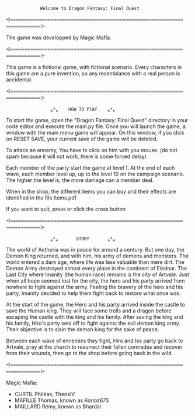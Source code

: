                  Welcome to Dragon Fantasy: Final Quest

⩤⩶⩶⩶⩶⩶⩶⩶⩶⩶⩶⩶⩶⩶⩶⩶⩶⩶⩶⩶⩶⩶⩶⩶⩶⩥

The game was developped by Magic Mafia.

⩤⩶⩶⩶⩶⩶⩶⩶⩶⩶⩶⩶⩶⩶⩶⩶⩶⩶⩶⩶⩶⩶⩶⩶⩶⩥

This game is a fictional game, with fictional scenario. 
Every characters in this game are a pure invention, so any resemblance with a real person is accidental.

⩤⩶⩶⩶⩶⩶⩶⩶⩶⩶⩶⩶⩶⩶⩶⩶⩶⩶⩶⩶⩶⩶⩶⩶⩶⩥

                     ⁎*⁎    HOW TO PlAY    ⁎*⁎

To start the game, open the "Dragon Fantasy: Final Quest" directory in your code editor and execute the main.py file.
Once you will launch the game, a window with the main menu game will appear.
On this window, if you click on RESET SAVE, your current save of the game will be deleted.

To attack an ennemy, You have to click on him with you mouse. (do not spam because it will not work, there is some forced delay)

Each member of the party start the game at level 1. At the end of each wave, each member level up, up to the level 10 on the campaign scenario.
The higher the level is, the more damage can a member deal.

When in the shop, the different items you can buy and their effects are identified in the file Items.pdf

If you want to quit, press <escape> or click the cross button

⩤⩶⩶⩶⩶⩶⩶⩶⩶⩶⩶⩶⩶⩶⩶⩶⩶⩶⩶⩶⩶⩶⩶⩶⩶⩥

                     ⁎*⁎       STORY       ⁎*⁎

The world of Aetheria was in peace for around a century. But one day, the Demon King returned, and with him, his army of demons and monsters.
The world entered a dark age, where life was less valuable than mere dirt. The Demon Army destroyed almost every place in the continent of Elednar.
The Last City where Imanity (the human race) remains is the city of Artvale. Just when all hope seemed lost for the city, 
the hero and his party arrived from nowhere to fight against the army. 
Feeling the bravery of the hero and his party, Imanity decided to help them fight back to restore what once was.

At the start of the game, the Hero and his party arrived inside the castle to save the Human king. They will face some trolls and a dragon before escaping the castle with the king and his family.
After saving the king and his family, Hiro's party sets off to fight against the evil demon king army. Their objective is to slain the demon king for the sake of peace.

Between each wave of ennemies they fight, Hiro and his party go back to Artvale, pray at the church to resurrect their fallen comrades and recover from their wounds, then go to the shop before going back in the wild.


⩤⩶⩶⩶⩶⩶⩶⩶⩶⩶⩶⩶⩶⩶⩶⩶⩶⩶⩶⩶⩶⩶⩶⩶⩶⩥

Magic Mafia:
- CURTIL Philéas, TheosIV
- MAFILLE Thomas, known as Korioz675
- MAILLARD Rémy, known as Bhardal
